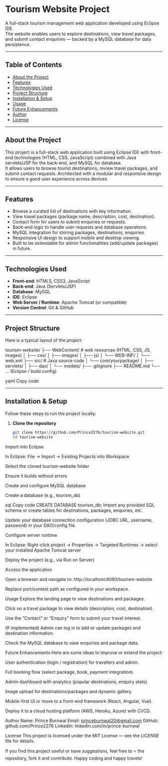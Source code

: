 # Tourism Website Project

A full-stack tourism management web application developed using Eclipse IDE.  
The website enables users to explore destinations, view travel packages, and submit contact enquiries — backed by a MySQL database for data persistence.

---

## Table of Contents

- [About the Project](#about-the-project)  
- [Features](#features)  
- [Technologies Used](#technologies-used)  
- [Project Structure](#project-structure)  
- [Installation & Setup](#installation--setup)  
- [Usage](#usage)  
- [Future Enhancements](#future-enhancements)  
- [Author](#author)  
- [License](#license)

---

## About the Project  
This project is a full-stack web application built using Eclipse IDE with front-end technologies (HTML, CSS, JavaScript) combined with Java servlets/JSP for the back-end, and MySQL for database.  
It allows users to browse tourist destinations, review travel packages, and submit contact requests. Architected with a modular and responsive design to ensure a good user experience across devices.

---

## Features  
- Browse a curated list of destinations with key information.  
- View travel packages (package name, description, cost, destination).  
- Contact form for users to submit enquiries or requests.  
- Back-end logic to handle user requests and database operations.  
- MySQL integration for storing packages, destinations, enquiries.  
- Responsive UI design to support mobile and desktop viewing.  
- Built to be extendable for admin functionalities (add/update packages) in future.

---

## Technologies Used  
- **Front-end**: HTML5, CSS3, JavaScript  
- **Back-end**: Java (Servlets/JSP)  
- **Database**: MySQL  
- **IDE**: Eclipse  
- **Web Server / Runtime**: Apache Tomcat (or compatible)  
- **Version Control**: Git & GitHub

---

## Project Structure  
Here is a typical layout of the project:

tourism-website/
├── WebContent/ # web resources (HTML, CSS, JS, images)
│ ├── css/
│ ├── images/
│ ├── js/
│ └── WEB-INF/
│ └── web.xml
├── src/ # Java source code
│ └── com/yourpackage/
│ ├── servlets/
│ ├── dao/
│ └── models/
├── .gitignore
├── README.md
└── … (Eclipse / build config)

yaml
Copy code

---

## Installation & Setup  
Follow these steps to run the project locally:

1. **Clone the repository**  
   ```bash
   git clone https://github.com/Prince2276/tourism-website.git
   cd tourism-website
Import into Eclipse

In Eclipse: File → Import → Existing Projects into Workspace

Select the cloned tourism-website folder

Ensure it builds without errors

Create and configure MySQL database

Create a database (e.g., tourism_db)

sql
Copy code
CREATE DATABASE tourism_db;
Import any provided SQL schema or create tables for destinations, packages, enquiries, etc.

Update your database connection configuration (JDBC URL, username, password) in your DAO/config file.

Configure server runtime

In Eclipse: Right-click project → Properties → Targeted Runtimes → select your installed Apache Tomcat server

Deploy the project (e.g., via Run on Server)

Access the application

Open a browser and navigate to:
http://localhost:8080/tourism-website

Replace port/context path as configured in your workspace.

Usage
Explore the landing page to view destinations and packages.

Click on a travel package to view details (description, cost, destination).

Use the “Contact” or “Enquiry” form to submit your travel interest.

(If implemented) Admin can log in to add or update packages and destination information.

Check the MySQL database to view enquiries and package data.

Future Enhancements
Here are some ideas to improve or extend the project:

User authentication (login / registration) for travellers and admin.

Full booking flow (select package, book, payment integration).

Admin dashboard with analytics (popular destinations, enquiry stats).

Image upload for destinations/packages and dynamic gallery.

Mobile-first UI or move to a front-end framework (React, Angular, Vue).

Deploy it to a cloud hosting platform (AWS, Heroku, Azure) with CI/CD.

Author
Name: Prince Burnwal
Email: princeburnwal20@gmail.com
GitHub: github.com/Prince2276
LinkedIn: linkedin.com/in/prince-burnwal

License
This project is licensed under the MIT License — see the LICENSE file for details.

If you find this project useful or have suggestions, feel free to ⭐ the repository, fork it and contribute. Happy coding and happy travels!
